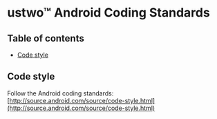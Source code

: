 # ustwo™ Android Coding Standards

## Table of contents

* [Code style](#code-style)

## Code style

Follow the Android coding standards: [http://source.android.com/source/code-style.html](http://source.android.com/source/code-style.html)

